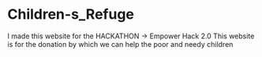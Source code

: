 # Children-s_Refuge
I made this website for the HACKATHON -> Empower Hack 2.0
This website is for the donation by which we can help the poor and needy children
